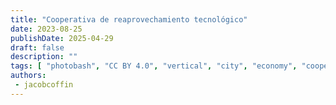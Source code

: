 ```yaml
---
title: "Cooperativa de reaprovechamiento tecnológico"
date: 2023-08-25
publishDate: 2025-04-29
draft: false
description: ""
tags: [ "photobash", "CC BY 4.0", "vertical", "city", "economy", "cooperation"]
authors:
 - jacobcoffin
---
```

